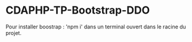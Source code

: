 # CDAPHP-TP-Bootstrap-DDO

Pour installer boostrap : 'npm i' dans un terminal ouvert dans le racine du projet.
